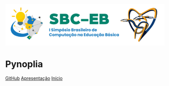 [![logo](_media/pynoplia_sbc_eb.png)](https://www2.sbc.org.br/sbceb2024/)

# Pynoplia <small><span class="curversion"></span></small>

[GitHub](https://github.com/SuPyPerson/SuPyPerson.github.io)
[Apresentação](README)
[Início](/kwa)
